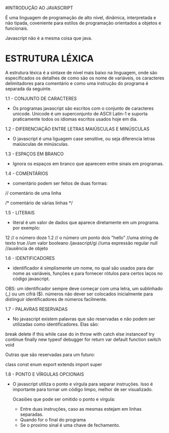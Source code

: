 #INTRODUÇÃO AO JAVASCRIPT

É uma linguagem de programação de alto nível, dinâmica, interpretada e não tipada, coveniente para estilos de programação orientados a objetos e funcionais.

Javascript não é a mesma coisa que java.

# ESTRUTURA LÉXICA

A estrutura léxica é a sintaxe de nível mais baixo na linguagem, onde são especificados os detalhes de como são os nome de variáveis, os caracteres delimitadores para comentário e como uma instrução do programa é separada da seguinte.


1.1 - CONJUNTO DE CARACTERES

* Os programas javascript são escritos com o conjunto de caracteres unicode. Unicode é um superconjunto de ASCII Latin-1 e suporta praticamente todos os idiomas escritos usados hoje em dia.


1.2 - DIFERENCIAÇÃO ENTRE LETRAS MAIÚSCULAS E MINÚSCULAS

* O javascript é uma liguagem case sensitive, ou seja diferencia letras maiúsculas de minúsculas.


1.3 - ESPAÇOS EM BRANCO

* Ignora os espaços em branco que aparecem entre sinais em programas.


1.4 - COMENTÁRIOS

* comentário podem ser feitos de duas formas:

// comentário de uma linha

/*
comentário
de várias
linhas
*/


1.5 - LITERAIS

* literal é um valor de dados que aparece diretamente em um programa. por exemplo:

12  				// o número doze
1.2 				// o número um ponto dois
"hello"				//uma string de texto
true  				//um valor booleano
/javascript/gi      //uma expressão regular
null 				//ausência de objeto


1.6 - IDENTIFICADORES

* identificador é simplismente um nome, no qual são usados para dar nome as variáveis, funções e para fornecer rótulos para certos laços no código javascript.

OBS: um identificador sempre deve começar com uma letra, um sublinhado (_) ou um cifrã ($). números não dever ser colocados inicialmente para distinguir identificadores de números facilmente.


1.7 - PALAVRAS RESERVADAS

* No javascript existem palavras que são reservadas e não podem ser utilizadas como identificadores. Elas são:

break
delete
if
this
while
case
do
in
throw
with
catch
else
instanceof
try
continue
finally
new
typeof
debugger
for
return
var
default
function
switch
void

Outras que são reservadas para um futuro:

class
const
enum
export
extends
import
super


1.8 - PONTO E VÍRGULAS OPCIONAIS

* O javascript utiliza o ponto e vírgula para separar instruções. Isso é importante para tornar um código limpo, melhor de ser visualizado.
	
	Ocasiões que pode ser omitido o ponto e vírgula:

	- Entre duas instruções, caso as mesmas estejam em linhas separadas.
	- Quando for o final do programa
	- Se o proximo sinal é uma chave de fechamento.



